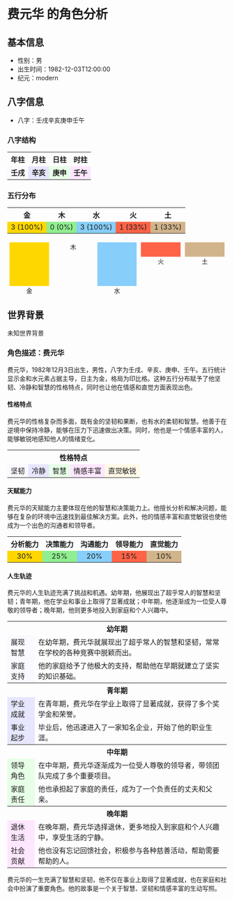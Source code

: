 # 费元华 的角色分析

## 基本信息
- 性别：男
- 出生时间：1982-12-03T12:00:00
- 纪元：modern

## 八字信息
- 八字：壬戌辛亥庚申壬午

### 八字结构
<table>
  <tr>
    <th>年柱</th>
    <th>月柱</th>
    <th>日柱</th>
    <th>时柱</th>
  </tr>
  <tr>
    <td style='background-color:#f9f9ff;text-align:center;font-weight:bold;'>壬戌</td>
    <td style='background-color:#e6e6ff;text-align:center;font-weight:bold;'>辛亥</td>
    <td style='background-color:#e6ffe6;text-align:center;font-weight:bold;'>庚申</td>
    <td style='background-color:#ffe6ff;text-align:center;font-weight:bold;'>壬午</td>
  </tr>
</table>

### 五行分布
<table>
  <tr>
    <th>金</th>
    <th>木</th>
    <th>水</th>
    <th>火</th>
    <th>土</th>
  </tr>
  <tr>
    <td style='background-color:#FFD700;text-align:center;'>3 (100%)</td>
    <td style='background-color:#90EE90;text-align:center;'>0 (0%)</td>
    <td style='background-color:#87CEFA;text-align:center;'>3 (100%)</td>
    <td style='background-color:#FF6347;text-align:center;'>1 (33%)</td>
    <td style='background-color:#D2B48C;text-align:center;'>1 (33%)</td>
  </tr>
</table>

<div style='display:flex;margin-top:20px;'>
  <div style='flex:1;text-align:center;'>
    <div style='background-color:#FFD700;height:100px;margin:0 5px;'></div>
    <div>金</div>
  </div>
  <div style='flex:1;text-align:center;'>
    <div style='background-color:#90EE90;height:0px;margin:0 5px;'></div>
    <div>木</div>
  </div>
  <div style='flex:1;text-align:center;'>
    <div style='background-color:#87CEFA;height:100px;margin:0 5px;'></div>
    <div>水</div>
  </div>
  <div style='flex:1;text-align:center;'>
    <div style='background-color:#FF6347;height:33px;margin:0 5px;'></div>
    <div>火</div>
  </div>
  <div style='flex:1;text-align:center;'>
    <div style='background-color:#D2B48C;height:33px;margin:0 5px;'></div>
    <div>土</div>
  </div>
</div>

## 世界背景
未知世界背景

### 角色描述：费元华

费元华，1982年12月3日出生，男性，八字为壬戌、辛亥、庚申、壬午。五行统计显示金和水元素占据主导，日主为金，格局为印比格。这种五行分布赋予了他坚韧、冷静和智慧的性格特点，同时也让他在情感和直觉方面表现出色。

#### 性格特点
费元华的性格复杂而多面，既有金的坚韧和果断，也有水的柔韧和智慧。他善于在逆境中保持冷静，能够在压力下迅速做出决策。同时，他也是一个情感丰富的人，能够敏锐地感知他人的情绪变化。

<table>
  <tr>
    <th colspan="5">性格特点</th>
  </tr>
  <tr>
    <td style='background-color:#f9f9ff;text-align:center;'>坚韧</td>
    <td style='background-color:#e6e6ff;text-align:center;'>冷静</td>
    <td style='background-color:#e6ffe6;text-align:center;'>智慧</td>
    <td style='background-color:#ffe6ff;text-align:center;'>情感丰富</td>
    <td style='background-color:#fff9e6;text-align:center;'>直觉敏锐</td>
  </tr>
</table>

#### 天赋能力
费元华的天赋能力主要体现在他的智慧和决策能力上。他擅长分析和解决问题，能够在复杂的环境中迅速找到最佳解决方案。此外，他的情感丰富和直觉敏锐也使他成为一个出色的沟通者和领导者。

<table>
  <tr>
    <th>分析能力</th>
    <th>决策能力</th>
    <th>沟通能力</th>
    <th>领导能力</th>
    <th>直觉能力</th>
  </tr>
  <tr>
    <td style='background-color:#FFD700;text-align:center;'>30%</td>
    <td style='background-color:#90EE90;text-align:center;'>25%</td>
    <td style='background-color:#87CEFA;text-align:center;'>20%</td>
    <td style='background-color:#FF6347;text-align:center;'>15%</td>
    <td style='background-color:#D2B48C;text-align:center;'>10%</td>
  </tr>
</table>

#### 人生轨迹
费元华的人生轨迹充满了挑战和机遇。幼年期，他展现出了超乎常人的智慧和坚韧；青年期，他在学业和事业上取得了显著成就；中年期，他逐渐成为一位受人尊敬的领导者；晚年期，他则更多地投入到家庭和个人兴趣中。

<table>
  <tr>
    <th colspan="2">幼年期</th>
  </tr>
  <tr>
    <td style='background-color:#f9f9ff;'>展现智慧</td>
    <td>在幼年期，费元华就展现出了超乎常人的智慧和坚韧，常常在学校的各种竞赛中脱颖而出。</td>
  </tr>
  <tr>
    <td style='background-color:#f9f9ff;'>家庭支持</td>
    <td>他的家庭给予了他极大的支持，帮助他在早期就建立了坚实的知识基础。</td>
  </tr>
  <tr>
    <th colspan="2">青年期</th>
  </tr>
  <tr>
    <td style='background-color:#e6e6ff;'>学业成就</td>
    <td>在青年期，费元华在学业上取得了显著成就，获得了多个奖学金和荣誉。</td>
  </tr>
  <tr>
    <td style='background-color:#e6e6ff;'>事业起步</td>
    <td>毕业后，他迅速进入了一家知名企业，开始了他的职业生涯。</td>
  </tr>
  <tr>
    <th colspan="2">中年期</th>
  </tr>
  <tr>
    <td style='background-color:#e6ffe6;'>领导角色</td>
    <td>在中年期，费元华逐渐成为一位受人尊敬的领导者，带领团队完成了多个重要项目。</td>
  </tr>
  <tr>
    <td style='background-color:#e6ffe6;'>家庭责任</td>
    <td>他也承担起了家庭的责任，成为了一个负责任的丈夫和父亲。</td>
  </tr>
  <tr>
    <th colspan="2">晚年期</th>
  </tr>
  <tr>
    <td style='background-color:#ffe6ff;'>退休生活</td>
    <td>在晚年期，费元华选择退休，更多地投入到家庭和个人兴趣中，享受生活的宁静。</td>
  </tr>
  <tr>
    <td style='background-color:#ffe6ff;'>社会贡献</td>
    <td>他也没有忘记回馈社会，积极参与各种慈善活动，帮助需要帮助的人。</td>
  </tr>
</table>

费元华的一生充满了智慧和坚韧，他不仅在事业上取得了显著成就，也在家庭和社会中扮演了重要角色。他的故事是一个关于智慧、坚韧和情感丰富的生动写照。